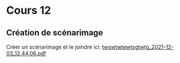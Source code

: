 # Cours 12
## Création de scénarimage
Créer un scénarimage et le joindre ici: 
[twswtwtewtsgtwtg_2021-12-03_12.44.06.pdf](https://github.com/Agalex/Tremblay_Alexis_journaldebord_582115-04/files/7688116/twswtwtewtsgtwtg_2021-12-03_12.44.06.pdf)
